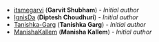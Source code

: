 <!-- Please use this format to add your contributions to this file -->
<!-- [SocialUsernameName](Profile-Url) (**Your Name**) - _Description of your contribution in a few words_ -->

- [itsmegarvi](https://github.com/itsmegarvi/) (**Garvit Shubham**) - _Initial author_
- [IgnisDa](https://github.com/IgnisDa/) (**Diptesh Choudhuri**) - _Initial author_
- [Tanishka-Garg](https://github.com/Tanishka-Garg/) (**Tanishka Garg**) - _Initial author_
- [ManishaKallem](https://github.com/ManishaKallem/) (**Manisha Kallem**) - _Initial author_
